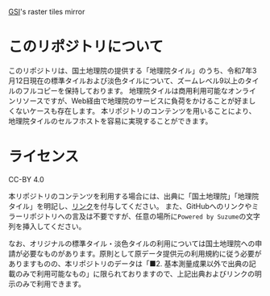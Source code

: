 [GSI](https://maps.gsi.go.jp)'s raster tiles mirror

# このリポジトリについて

このリポジトリは、国土地理院の提供する「地理院タイル」のうち、令和7年3月12日現在の標準タイルおよび淡色タイルについて、ズームレベル9以上のタイルのフルコピーを保持しております。
地理院タイルは商用利用可能なオンラインリソースですが、Web経由で地理院のサービスに負荷をかけることが好ましくないケースも存在します。
本リポジトリのコンテンツを用いることにより、地理院タイルのセルフホストを容易に実現することができます。

# ライセンス

CC-BY 4.0

本リポジトリのコンテンツを利用する場合には、出典に「国土地理院」「地理院タイル」を明記し、[リンク](https://maps.gsi.go.jp/development/ichiran.html)を付与してください。
また、GitHubへのリンクやミラーリポジトリへの言及は不要ですが、任意の場所に`Powered by Suzume`の文字列を挿入してください。

なお、オリジナルの標準タイル・淡色タイルの利用については国土地理院への申請が必要なものがあります。原則として原データ提供元の利用規約に従う必要がありますものの、本リポジトリのデータは「■2. 基本測量成果以外で出典の記載のみで利用可能なもの」に限られておりますので、上記出典およびリンクの明示のみで利用できます。


